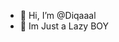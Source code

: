- 👋 Hi, I’m @Diqaaal
- 👀 Im Just a Lazy BOY

<!---
Diqaaal/Diqaaal is a ✨ special ✨ repository because its `README.md` (this file) appears on your GitHub profile.
You can click the Preview link to take a look at your changes.
--->
